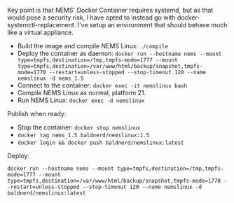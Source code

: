 Key point is that NEMS' Docker Container requires systemd, but as that would pose a security risk, I have opted to instead go with docker-systemctl-replacement. I've setup an environment that should behave much like a virtual appliance.

  - Build the image and compile NEMS Linux: `./compile`
  - Deploy the container as daemon: `docker run --hostname nems --mount type=tmpfs,destination=/tmp,tmpfs-mode=1777 --mount type=tmpfs,destination=/var/www/html/backup/snapshot,tmpfs-mode=1770 --restart=unless-stopped --stop-timeout 120 --name nemslinux -d nems_1.5`
  - Connect to the container: `docker exec -it nemslinux bash`
  - Compile NEMS Linux as normal, platform 21.
  - Run NEMS Linux: `docker exec -d nemslinux`

Publish when ready:

  - Stop the container: `docker stop nemslinux`
  - `docker tag nems_1.5 baldnerd/nemslinux:1.5`
  - `docker login && docker push baldnerd/nemslinux:latest`
  
Deploy:

`docker run --hostname nems --mount type=tmpfs,destination=/tmp,tmpfs-mode=1777 --mount type=tmpfs,destination=/var/www/html/backup/snapshot,tmpfs-mode=1770 --restart=unless-stopped --stop-timeout 120 --name nemslinux -d baldnerd/nemslinux:latest`

